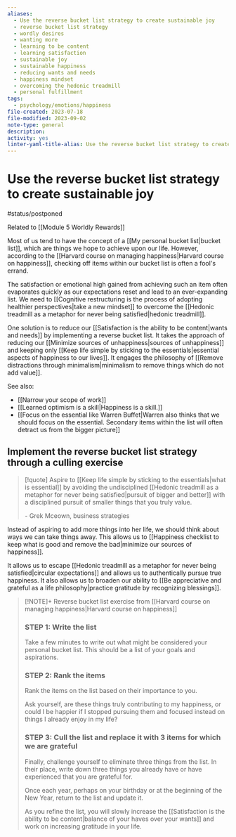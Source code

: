 ```yaml
---
aliases:
  - Use the reverse bucket list strategy to create sustainable joy
  - reverse bucket list strategy
  - wordly desires
  - wanting more
  - learning to be content
  - learning satisfaction
  - sustainable joy
  - sustainable happiness
  - reducing wants and needs
  - happiness mindset
  - overcoming the hedonic treadmill
  - personal fulfillment
tags:
  - psychology/emotions/happiness
file-created: 2023-07-18
file-modified: 2023-09-02
note-type: general
description: 
activity: yes
linter-yaml-title-alias: Use the reverse bucket list strategy to create sustainable joy
---
```


# Use the reverse bucket list strategy to create sustainable joy

#status/postponed

Related to [[Module 5 Worldly Rewards]]

Most of us tend to have the concept of a [[My personal bucket list|bucket list]], which are things we hope to achieve upon our life. However, according to the [[Harvard course on managing happiness|Harvard course on happiness]], checking off items within our bucket list is often a fool's errand.

The satisfaction or emotional high gained from achieving such an item often evaporates quickly as our expectations reset and lead to an ever-expanding list.  We need to [[Cognitive restructuring is the process of adopting healthier perspectives|take a new mindset]]  to overcome the [[Hedonic treadmill as a metaphor for never being satisfied|hedonic treadmill]].

One solution is to reduce our [[Satisfaction is the ability to be content|wants and needs]] by implementing a reverse bucket list. It takes the approach of reducing our [[Minimize sources of unhappiness|sources of unhappiness]] and keeping only [[Keep life simple by sticking to the essentials|essential aspects of happiness to our lives]]. It engages the philosophy of [[Remove distractions through minimalism|minimalism to remove things which do not add value]].

See also:
- [[Narrow your scope of work]]
- [[Learned optimism is a skill|Happiness is a skill.]]
- [[Focus on the essential like Warren Buffet|Warren also thinks that we should focus on the essential. Secondary items within the list will often detract us from the bigger picture]]

## Implement the reverse bucket list strategy through a culling exercise

> [!quote]
> Aspire to [[Keep life simple by sticking to the essentials|what is essential]] by avoiding the undisciplined [[Hedonic treadmill as a metaphor for never being satisfied|pursuit of bigger and better]] with a disciplined pursuit of smaller things that you truly value.
>
> \- Grek Mceown, business strategies

Instead of aspiring to add more things into her life, we should think about ways we can take things away. This allows us to [[Happiness checklist to keep what is good and remove the bad|minimize our sources of happiness]].

It allows us to escape [[Hedonic treadmill as a metaphor for never being satisfied|circular expectations]] and allows us to authentically pursue true happiness. It also allows us to broaden our ability to [[Be appreciative and grateful as a life philosophy|practice gratitude by recognizing blessings]].

> [!NOTE]+ Reverse bucket list exercise from [[Harvard course on managing happiness|Harvard course on happiness]]
>
> ### STEP 1: Write the list
>
> Take a few minutes to write out what might be considered your personal bucket list. This should be a list of your goals and aspirations.
>
> ### STEP 2: Rank the items
>
> Rank the items on the list based on their importance to you.
>
> Ask yourself, are these things truly contributing to my happiness, or could I be happier if I stopped pursuing them and focused instead on things I already enjoy in my life?
>
> ### STEP 3: Cull the list and replace it with 3 items for which we are grateful
>
> Finally, challenge yourself to eliminate three things from the list. In their place, write down three things you already have or have experienced that you are grateful for.
>
> Once each year, perhaps on your birthday or at the beginning of the New Year, return to the list and update it.
>
> As you refine the list, you will slowly increase the [[Satisfaction is the ability to be content|balance of your haves over your wants]] and work on increasing gratitude in your life.
